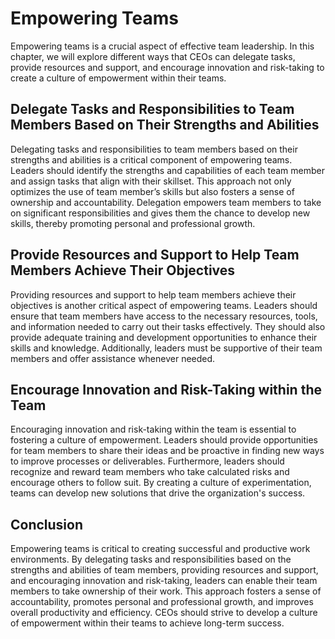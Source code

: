 # Empowering Teams

Empowering teams is a crucial aspect of effective team leadership. In this chapter, we will explore different ways that CEOs can delegate tasks, provide resources and support, and encourage innovation and risk-taking to create a culture of empowerment within their teams.

## Delegate Tasks and Responsibilities to Team Members Based on Their Strengths and Abilities

Delegating tasks and responsibilities to team members based on their strengths and abilities is a critical component of empowering teams. Leaders should identify the strengths and capabilities of each team member and assign tasks that align with their skillset. This approach not only optimizes the use of team member’s skills but also fosters a sense of ownership and accountability. Delegation empowers team members to take on significant responsibilities and gives them the chance to develop new skills, thereby promoting personal and professional growth.

## Provide Resources and Support to Help Team Members Achieve Their Objectives

Providing resources and support to help team members achieve their objectives is another critical aspect of empowering teams. Leaders should ensure that team members have access to the necessary resources, tools, and information needed to carry out their tasks effectively. They should also provide adequate training and development opportunities to enhance their skills and knowledge. Additionally, leaders must be supportive of their team members and offer assistance whenever needed.

## Encourage Innovation and Risk-Taking within the Team

Encouraging innovation and risk-taking within the team is essential to fostering a culture of empowerment. Leaders should provide opportunities for team members to share their ideas and be proactive in finding new ways to improve processes or deliverables. Furthermore, leaders should recognize and reward team members who take calculated risks and encourage others to follow suit. By creating a culture of experimentation, teams can develop new solutions that drive the organization's success.

## Conclusion

Empowering teams is critical to creating successful and productive work environments. By delegating tasks and responsibilities based on the strengths and abilities of team members, providing resources and support, and encouraging innovation and risk-taking, leaders can enable their team members to take ownership of their work. This approach fosters a sense of accountability, promotes personal and professional growth, and improves overall productivity and efficiency. CEOs should strive to develop a culture of empowerment within their teams to achieve long-term success.
